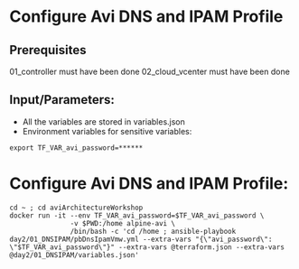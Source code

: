 # Configure Avi DNS and IPAM Profile

## Prerequisites

01_controller must have been done
02_cloud_vcenter must have been done

## Input/Parameters:
- All the variables are stored in variables.json
- Environment variables for sensitive variables:
```
export TF_VAR_avi_password=******
```

# Configure Avi DNS and IPAM Profile:
```
cd ~ ; cd aviArchitectureWorkshop
docker run -it --env TF_VAR_avi_password=$TF_VAR_avi_password \
               -v $PWD:/home alpine-avi \
               /bin/bash -c 'cd /home ; ansible-playbook day2/01_DNSIPAM/pbDnsIpamVmw.yml --extra-vars "{\"avi_password\": \"$TF_VAR_avi_password\"}" --extra-vars @terraform.json --extra-vars @day2/01_DNSIPAM/variables.json'
```